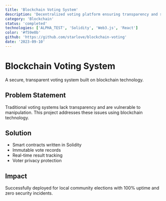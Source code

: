 ```yaml
---
title: 'Blockchain Voting System'
description: 'Decentralized voting platform ensuring transparency and security'
category: 'Blockchain'
status: 'completed'
technologies: ['ALPHA_TEST', 'Solidity', 'Web3.js', 'React']
color: '#f59e0b'
github: 'https://github.com/starlove/blockchain-voting'
date: '2023-09-10'
---
```


# Blockchain Voting System

A secure, transparent voting system built on blockchain technology.

## Problem Statement
Traditional voting systems lack transparency and are vulnerable to manipulation. This project addresses these issues using blockchain technology.

## Solution
- Smart contracts written in Solidity
- Immutable vote records
- Real-time result tracking
- Voter privacy protection

## Impact
Successfully deployed for local community elections with 100% uptime and zero security incidents.
